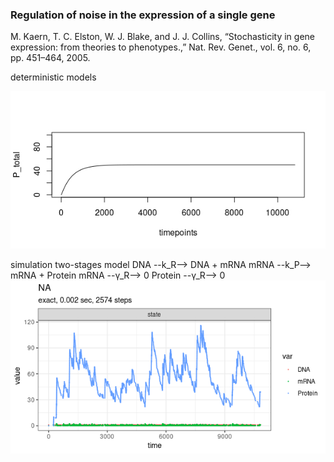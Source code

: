 ### Regulation of noise in the expression of a single gene

M. Kaern, T. C. Elston, W. J. Blake, and J. J. Collins, “Stochasticity in gene expression: from theories to phenotypes.,” Nat. Rev. Genet., vol. 6, no. 6, pp. 451–464, 2005.

deterministic models

![](./fig3c.jpeg)

simulation
two-stages model
DNA --k_R--> DNA + mRNA
mRNA --k_P--> mRNA + Protein
mRNA --γ_R--> 0
Protein --γ_R--> 0
![](./fig3c_simulation.png)